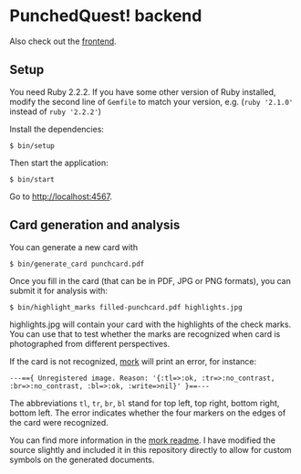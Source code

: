 # PunchedQuest! backend

Also check out the [frontend](https://github.com/loleg/punchedquest).

## Setup

You need Ruby 2.2.2. If you have some other version of Ruby installed, modify the second line of `Gemfile` to match your version, e.g. (`ruby '2.1.0'` instead of `ruby '2.2.2'`)

Install the dependencies:

```
$ bin/setup
```

Then start the application:

```
$ bin/start
```

Go to <http://localhost:4567>.


## Card generation and analysis

You can generate a new card with

```
$ bin/generate_card punchcard.pdf
```

Once you fill in the card (that can be in PDF, JPG or PNG formats), you can submit it for analysis with:

```
$ bin/highlight_marks filled-punchcard.pdf highlights.jpg
```

highlights.jpg will contain your card with the highlights of the check marks. You can use that to test whether the marks are recognized when card is photographed from different perspectives.

If the card is not recognized, [mork](https://github.com/giuseb/mork) will print an error, for instance:

```
---=={ Unregistered image. Reason: '{:tl=>:ok, :tr=>:no_contrast, :br=>:no_contrast, :bl=>:ok, :write=>nil}' }==---
```

The abbreviations `tl`, `tr`, `br`, `bl` stand for top left, top right, bottom right, bottom left. The error indicates whether the four markers on the edges of the card were recognized.

You can find more information in the [mork readme](https://github.com/giuseb/mork). I have modified the source slightly and included it in this repository directly to allow for custom symbols on the generated documents.
